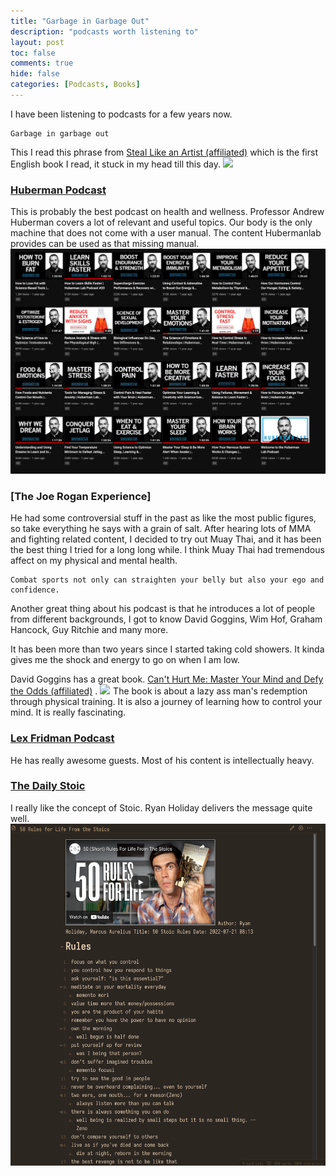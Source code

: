 ```yaml
---
title: "Garbage in Garbage Out"
description: "podcasts worth listening to"
layout: post
toc: false
comments: true
hide: false
categories: [Podcasts, Books]
---
```


I have been listening to podcasts for a few years now.

```
Garbage in garbage out
```
This I read this phrase from [Steal Like an Artist (affiliated)](https://amzn.to/3cyoLlW) which is the first English book I read, it stuck in my head till this day.
<a href="https://www.amazon.com/Steal-Like-Artist-Things-Creative-ebook/dp/B0074QGGK6?_encoding=UTF8&qid=1658446462&sr=8-1&linkCode=li3&tag=lsgrep09-20&linkId=22063f56b55ee072d0b4c08271bc1a2e&language=en_US&ref_=as_li_ss_il" target="_blank"><img border="0" src="//ws-na.amazon-adsystem.com/widgets/q?_encoding=UTF8&ASIN=B0074QGGK6&Format=_SL250_&ID=AsinImage&MarketPlace=US&ServiceVersion=20070822&WS=1&tag=lsgrep09-20&language=en_US" ></a><img src="https://ir-na.amazon-adsystem.com/e/ir?t=lsgrep09-20&language=en_US&l=li3&o=1&a=B0074QGGK6" width="1" height="1" border="0" alt="" style="border:none !important; margin:0px !important;" />


### [Huberman Podcast](https://hubermanlab.com/)
This is probably the best podcast on health and wellness.
Professor Andrew Huberman covers a lot of relevant and useful topics. Our body is the only machine that does not come with a user manual.
The content Hubermanlab provides can be used as that missing manual. 
![](/images/podcasts/hubermanlab.png)

### [The Joe Rogan Experience]
He had some controversial stuff in the past as like the most public figures, so take everything he says with a grain of salt. 
After hearing lots of MMA and fighting related content, I decided to try out Muay Thai, and it has been the best thing I tried for a long long while.
I think Muay Thai had tremendous affect on my physical and mental health. 

```
Combat sports not only can straighten your belly but also your ego and confidence.
```

Another great thing about his podcast is that he introduces a lot of people from different backgrounds, 
I got to know David Goggins, Wim Hof, Graham Hancock, Guy Ritchie and many more. 

It has been more than two years since I started taking cold showers. It kinda gives me the shock and energy to go on when I am low.

David Goggins has a great book. [Can't Hurt Me: Master Your Mind and Defy the Odds (affiliated)](https://amzn.to/3PpQqny) .
<a href="https://www.amazon.com/Cant-Hurt-Me-David-Goggins-audiobook/dp/B07KKP62FW?_encoding=UTF8&qid=1658449103&sr=8-1&linkCode=li3&tag=lsgrep09-20&linkId=fa0d2fe16d301c5bc615f84c4773754a&language=en_US&ref_=as_li_ss_il" target="_blank"><img border="0" src="//ws-na.amazon-adsystem.com/widgets/q?_encoding=UTF8&ASIN=B07KKP62FW&Format=_SL250_&ID=AsinImage&MarketPlace=US&ServiceVersion=20070822&WS=1&tag=lsgrep09-20&language=en_US" ></a><img src="https://ir-na.amazon-adsystem.com/e/ir?t=lsgrep09-20&language=en_US&l=li3&o=1&a=B07KKP62FW" width="1" height="1" border="0" alt="" style="border:none !important; margin:0px !important;" />
The book is about a lazy ass man's redemption through physical training. It is also a journey of learning how to control your mind. It is really fascinating.

### [Lex Fridman Podcast](https://lexfridman.com/podcast/)
He has really awesome guests. Most of his content is intellectually heavy. 

### [The Daily Stoic](https://dailystoic.com/)
I really like the concept of Stoic. Ryan Holiday delivers the message quite well. 
![](/images/podcasts/dailystoic.png)

